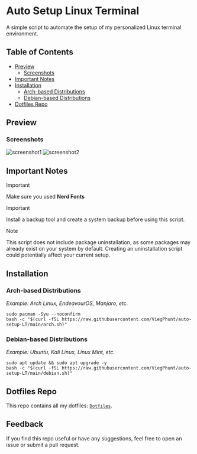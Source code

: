 # Auto Setup Linux Terminal
A simple script to automate the setup of my personalized Linux terminal environment.

## Table of Contents
- [Preview](#preview)
	- [Screenshots](#screenshots)
- [Important Notes](#important-notes)
- [Installation](#installation)
	- [Arch-based Distributions](#arch-based-distributions)
	- [Debian-based Distributions](#debian-based-distributions)
- [Dotfiles Repo](#dotfiles-repo)

## Preview
### Screenshots
![screenshot1](https://github.com/user-attachments/assets/feaef7fc-3464-41c7-a9b5-fd2883c4290e)
![screenshot2](https://github.com/user-attachments/assets/20f92535-983f-4f3d-9772-5f79ced80a54)

## Important Notes
> [!IMPORTANT]
> Make sure you used **Nerd Fonts**

> [!IMPORTANT]
> Install a backup tool and create a system backup before using this script.

> [!NOTE]
> This script does not include package uninstallation, as some packages may already exist on your system by default. Creating an uninstallation script could potentially affect your current setup.

## Installation
### Arch-based Distributions
*Example: Arch Linux, EndeavourOS, Manjaro, etc.*
```
sudo pacman -Syu --noconfirm
bash -c "$(curl -fSL https://raw.githubusercontent.com/ViegPhunt/auto-setup-LT/main/arch.sh)"
```

### Debian-based Distributions
*Example: Ubuntu, Kali Linux, Linux Mint, etc.*
```
sudo apt update && sudo apt upgrade -y
bash -c "$(curl -fSL https://raw.githubusercontent.com/ViegPhunt/auto-setup-LT/main/debian.sh)"
```

## Dotfiles Repo
This repo contains all my dotfiles: [`Dotfiles`](https://github.com/ViegPhunt/Dotfiles).

## Feedback
If you find this repo useful or have any suggestions, feel free to open an issue or submit a pull request.
